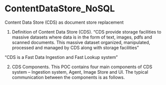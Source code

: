 # ContentDataStore_NoSQL
Content Data Store (CDS) as document store replacement

1.	Definition of Content Data Store (CDS).
 “CDS provide storage facilities to massive datasets where data is in the form of text, images, pdfs and scanned documents. This massive dataset organized, manipulated, processed and managed by CDS along with storage facilities”

“CDS is a Fast Data Ingestion and Fast Lookup system”

2.	CDS Components.
This POC contains four main components of CDS system – Ingestion system, Agent, Image Store and UI. The typical communication between the components is as follows.

